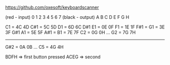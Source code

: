 
https://github.com/oxesoft/keyboardscanner


(red - input) 0 1 2 3 4 5 6 7
(black - output) A B C D E F G H

C1  = 4C 4D
C#1 = 5C 5D
D1  = 6D 6C
D#1
E1  = 0E 0F
F1  = 1E 1F
F#1 = 
G1  = 3E 3F
G#1
A1  = 5E 5F
A#1 = 
B1  = 7E 7F
C2  = 0G 0H
...
G2  = 7G 7H 

---
G#2 = 0A 0B
...
C5  = 4G 4H

BDFH => first button pressed
ACEG => second 
